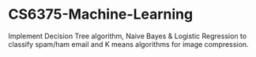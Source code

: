 # CS6375-Machine-Learning
Implement Decision Tree algorithm, Naive Bayes & Logistic Regression to classify spam/ham email and K means algorithms for image compression.
